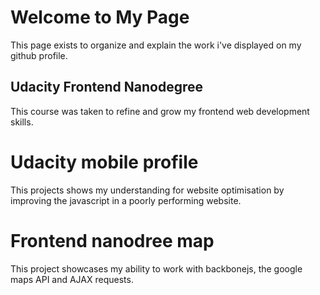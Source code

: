 # Welcome to My Page

This page exists to organize and explain the work i've displayed on my github profile.  

## Udacity Frontend Nanodegree

This course was taken to refine and grow my frontend web development skills. 

# Udacity mobile profile

This projects shows my understanding for website optimisation by improving the javascript in a poorly performing website.

# Frontend nanodree map 

This project showcases my ability to work with backbonejs, the google maps API and AJAX requests.  
